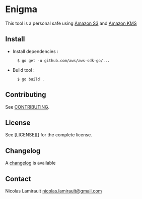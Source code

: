 Enigma
=======

This tool is a personal safe using [Amazon S3][] and [Amazon KMS][]

## Install

* Install dependencies :

        $ go get -u github.com/aws/aws-sdk-go/...

* Build tool :

		$ go build .

## Contributing

See [CONTRIBUTING](CONTRIBUTING.md).


## License

See [LICENSE][] for the complete license.


## Changelog

A [changelog](ChangeLog.md) is available


## Contact

Nicolas Lamirault <nicolas.lamirault@gmail.com>



[Amazon S3]:https://aws.amazon.com/s3/
[Amazon KMS]: https://aws.amazon.com/kms/
